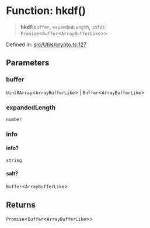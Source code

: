 # Function: hkdf()

> **hkdf**(`buffer`, `expandedLength`, `info`): `Promise`\<`Buffer`\<`ArrayBufferLike`\>\>

Defined in: [src/Utils/crypto.ts:127](https://github.com/Fokusdotid/Baileys/blob/d7495b24bcd136e35724329fba661cfcc0bc8eed/src/Utils/crypto.ts#L127)

## Parameters

### buffer

`Uint8Array`\<`ArrayBufferLike`\> | `Buffer`\<`ArrayBufferLike`\>

### expandedLength

`number`

### info

#### info?

`string`

#### salt?

`Buffer`\<`ArrayBufferLike`\>

## Returns

`Promise`\<`Buffer`\<`ArrayBufferLike`\>\>
